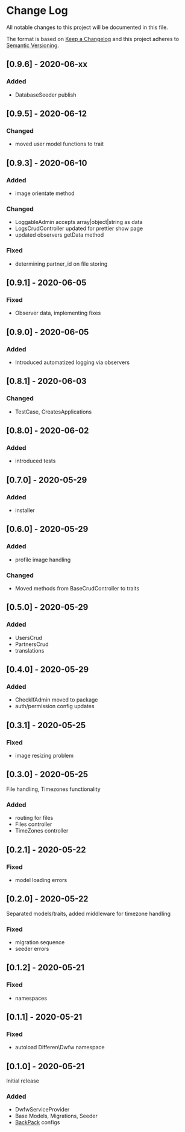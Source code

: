 
# Change Log
All notable changes to this project will be documented in this file.
 
The format is based on [Keep a Changelog](http://keepachangelog.com/)
and this project adheres to [Semantic Versioning](http://semver.org/).

## [0.9.6] - 2020-06-xx
### Added
- DatabaseSeeder publish

## [0.9.5] - 2020-06-12
### Changed
- moved user model functions to trait

## [0.9.3] - 2020-06-10
### Added
- image orientate method

### Changed
- LoggableAdmin accepts array|object|string as data
- LogsCrudController updated for prettier show page
- updated observers getData method

### Fixed
- determining partner_id on file storing

## [0.9.1] - 2020-06-05
### Fixed
- Observer data, implementing fixes

## [0.9.0] - 2020-06-05
### Added
- Introduced automatized logging via observers

## [0.8.1] - 2020-06-03
### Changed
- TestCase, CreatesApplications

## [0.8.0] - 2020-06-02
### Added
- introduced tests

## [0.7.0] - 2020-05-29
### Added
- installer

## [0.6.0] - 2020-05-29
### Added
- profile image handling

### Changed
- Moved methods from BaseCrudController to traits

## [0.5.0] - 2020-05-29
### Added
- UsersCrud
- PartnersCrud
- translations

## [0.4.0] - 2020-05-29
### Added
- CheckIfAdmin moved to package
- auth/permission config updates

## [0.3.1] - 2020-05-25
### Fixed
- image resizing problem

## [0.3.0] - 2020-05-25
File handling, Timezones functionality
### Added
- routing for files
- Files controller
- TimeZones controller

## [0.2.1] - 2020-05-22
### Fixed
- model loading errors

## [0.2.0] - 2020-05-22
Separated models/traits, added middleware for timezone handling
### Fixed
- migration sequence
- seeder errors

## [0.1.2] - 2020-05-21
### Fixed
- namespaces

## [0.1.1] - 2020-05-21
### Fixed
- autoload Differen\Dwfw namespace

## [0.1.0] - 2020-05-21
Initial release
### Added
- DwfwServiceProvider
- Base Models, Migrations, Seeder
- [BackPack](https://backpackforlaravel.com/) configs
